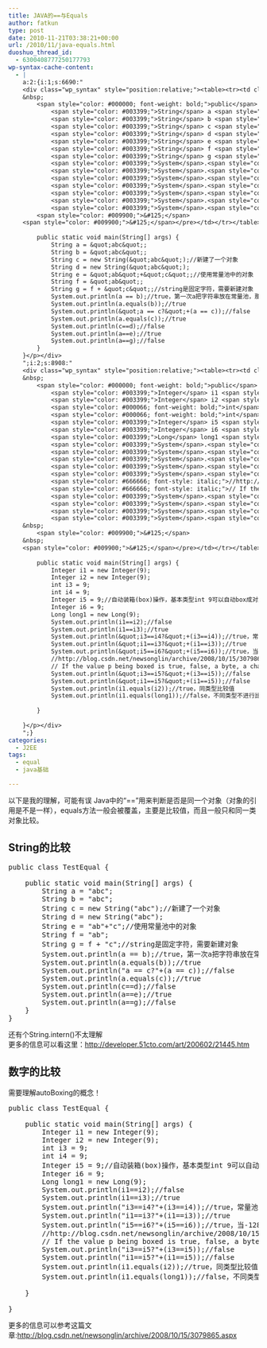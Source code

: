 ```yaml
---
title: JAVA的==与Equals
author: fatkun
type: post
date: 2010-11-21T03:38:21+00:00
url: /2010/11/java-equals.html
duoshuo_thread_id:
  - 6300408777250177793
wp-syntax-cache-content:
  - |
    a:2:{i:1;s:6690:"
    <div class="wp_syntax" style="position:relative;"><table><tr><td class="code"><pre class="java" style="font-family:monospace;"><span style="color: #000000; font-weight: bold;">public</span> <span style="color: #000000; font-weight: bold;">class</span> TestEqual <span style="color: #009900;">&#123;</span>
    &nbsp;
    	<span style="color: #000000; font-weight: bold;">public</span> <span style="color: #000000; font-weight: bold;">static</span> <span style="color: #000066; font-weight: bold;">void</span> main<span style="color: #009900;">&#40;</span><span style="color: #003399;">String</span><span style="color: #009900;">&#91;</span><span style="color: #009900;">&#93;</span> args<span style="color: #009900;">&#41;</span> <span style="color: #009900;">&#123;</span>
    		<span style="color: #003399;">String</span> a <span style="color: #339933;">=</span> <span style="color: #0000ff;">&quot;abc&quot;</span><span style="color: #339933;">;</span>
    		<span style="color: #003399;">String</span> b <span style="color: #339933;">=</span> <span style="color: #0000ff;">&quot;abc&quot;</span><span style="color: #339933;">;</span>
    		<span style="color: #003399;">String</span> c <span style="color: #339933;">=</span> <span style="color: #000000; font-weight: bold;">new</span> <span style="color: #003399;">String</span><span style="color: #009900;">&#40;</span><span style="color: #0000ff;">&quot;abc&quot;</span><span style="color: #009900;">&#41;</span><span style="color: #339933;">;</span><span style="color: #666666; font-style: italic;">//新建了一个对象</span>
    		<span style="color: #003399;">String</span> d <span style="color: #339933;">=</span> <span style="color: #000000; font-weight: bold;">new</span> <span style="color: #003399;">String</span><span style="color: #009900;">&#40;</span><span style="color: #0000ff;">&quot;abc&quot;</span><span style="color: #009900;">&#41;</span><span style="color: #339933;">;</span>
    		<span style="color: #003399;">String</span> e <span style="color: #339933;">=</span> <span style="color: #0000ff;">&quot;ab&quot;</span><span style="color: #339933;">+</span><span style="color: #0000ff;">&quot;c&quot;</span><span style="color: #339933;">;</span><span style="color: #666666; font-style: italic;">//使用常量池中的对象</span>
    		<span style="color: #003399;">String</span> f <span style="color: #339933;">=</span> <span style="color: #0000ff;">&quot;ab&quot;</span><span style="color: #339933;">;</span>
    		<span style="color: #003399;">String</span> g <span style="color: #339933;">=</span> f <span style="color: #339933;">+</span> <span style="color: #0000ff;">&quot;c&quot;</span><span style="color: #339933;">;</span><span style="color: #666666; font-style: italic;">//string是固定字符，需要新建对象</span>
    		<span style="color: #003399;">System</span>.<span style="color: #006633;">out</span>.<span style="color: #006633;">println</span><span style="color: #009900;">&#40;</span>a <span style="color: #339933;">==</span> b<span style="color: #009900;">&#41;</span><span style="color: #339933;">;</span><span style="color: #666666; font-style: italic;">//true，第一次a把字符串放在常量池，那b继续用这个常量，e也一样</span>
    		<span style="color: #003399;">System</span>.<span style="color: #006633;">out</span>.<span style="color: #006633;">println</span><span style="color: #009900;">&#40;</span>a.<span style="color: #006633;">equals</span><span style="color: #009900;">&#40;</span>b<span style="color: #009900;">&#41;</span><span style="color: #009900;">&#41;</span><span style="color: #339933;">;</span><span style="color: #666666; font-style: italic;">//true</span>
    		<span style="color: #003399;">System</span>.<span style="color: #006633;">out</span>.<span style="color: #006633;">println</span><span style="color: #009900;">&#40;</span><span style="color: #0000ff;">&quot;a == c?&quot;</span><span style="color: #339933;">+</span><span style="color: #009900;">&#40;</span>a <span style="color: #339933;">==</span> c<span style="color: #009900;">&#41;</span><span style="color: #009900;">&#41;</span><span style="color: #339933;">;</span><span style="color: #666666; font-style: italic;">//false</span>
    		<span style="color: #003399;">System</span>.<span style="color: #006633;">out</span>.<span style="color: #006633;">println</span><span style="color: #009900;">&#40;</span>a.<span style="color: #006633;">equals</span><span style="color: #009900;">&#40;</span>c<span style="color: #009900;">&#41;</span><span style="color: #009900;">&#41;</span><span style="color: #339933;">;</span><span style="color: #666666; font-style: italic;">//true</span>
    		<span style="color: #003399;">System</span>.<span style="color: #006633;">out</span>.<span style="color: #006633;">println</span><span style="color: #009900;">&#40;</span>c<span style="color: #339933;">==</span>d<span style="color: #009900;">&#41;</span><span style="color: #339933;">;</span><span style="color: #666666; font-style: italic;">//false</span>
    		<span style="color: #003399;">System</span>.<span style="color: #006633;">out</span>.<span style="color: #006633;">println</span><span style="color: #009900;">&#40;</span>a<span style="color: #339933;">==</span>e<span style="color: #009900;">&#41;</span><span style="color: #339933;">;</span><span style="color: #666666; font-style: italic;">//true</span>
    		<span style="color: #003399;">System</span>.<span style="color: #006633;">out</span>.<span style="color: #006633;">println</span><span style="color: #009900;">&#40;</span>a<span style="color: #339933;">==</span>g<span style="color: #009900;">&#41;</span><span style="color: #339933;">;</span><span style="color: #666666; font-style: italic;">//false</span>
    	<span style="color: #009900;">&#125;</span>
    <span style="color: #009900;">&#125;</span></pre></td></tr></table><p class="theCode" style="display:none;">public class TestEqual {
    	
    	public static void main(String[] args) {
    		String a = &quot;abc&quot;;
    		String b = &quot;abc&quot;;
    		String c = new String(&quot;abc&quot;);//新建了一个对象
    		String d = new String(&quot;abc&quot;);
    		String e = &quot;ab&quot;+&quot;c&quot;;//使用常量池中的对象
    		String f = &quot;ab&quot;;
    		String g = f + &quot;c&quot;;//string是固定字符，需要新建对象
    		System.out.println(a == b);//true，第一次a把字符串放在常量池，那b继续用这个常量，e也一样
    		System.out.println(a.equals(b));//true
    		System.out.println(&quot;a == c?&quot;+(a == c));//false
    		System.out.println(a.equals(c));//true
    		System.out.println(c==d);//false
    		System.out.println(a==e);//true
    		System.out.println(a==g);//false
    	}
    }</p></div>
    ";i:2;s:8908:"
    <div class="wp_syntax" style="position:relative;"><table><tr><td class="code"><pre class="java" style="font-family:monospace;"><span style="color: #000000; font-weight: bold;">public</span> <span style="color: #000000; font-weight: bold;">class</span> TestEqual <span style="color: #009900;">&#123;</span>
    &nbsp;
    	<span style="color: #000000; font-weight: bold;">public</span> <span style="color: #000000; font-weight: bold;">static</span> <span style="color: #000066; font-weight: bold;">void</span> main<span style="color: #009900;">&#40;</span><span style="color: #003399;">String</span><span style="color: #009900;">&#91;</span><span style="color: #009900;">&#93;</span> args<span style="color: #009900;">&#41;</span> <span style="color: #009900;">&#123;</span>
    		<span style="color: #003399;">Integer</span> i1 <span style="color: #339933;">=</span> <span style="color: #000000; font-weight: bold;">new</span> <span style="color: #003399;">Integer</span><span style="color: #009900;">&#40;</span><span style="color: #cc66cc;">9</span><span style="color: #009900;">&#41;</span><span style="color: #339933;">;</span> 
    		<span style="color: #003399;">Integer</span> i2 <span style="color: #339933;">=</span> <span style="color: #000000; font-weight: bold;">new</span> <span style="color: #003399;">Integer</span><span style="color: #009900;">&#40;</span><span style="color: #cc66cc;">9</span><span style="color: #009900;">&#41;</span><span style="color: #339933;">;</span> 
    		<span style="color: #000066; font-weight: bold;">int</span> i3 <span style="color: #339933;">=</span> <span style="color: #cc66cc;">9</span><span style="color: #339933;">;</span>
    		<span style="color: #000066; font-weight: bold;">int</span> i4 <span style="color: #339933;">=</span> <span style="color: #cc66cc;">9</span><span style="color: #339933;">;</span>
    		<span style="color: #003399;">Integer</span> i5 <span style="color: #339933;">=</span> <span style="color: #cc66cc;">9</span><span style="color: #339933;">;</span><span style="color: #666666; font-style: italic;">//自动装箱(box)操作，基本类型int 9可以自动box成对象Integer</span>
    		<span style="color: #003399;">Integer</span> i6 <span style="color: #339933;">=</span> <span style="color: #cc66cc;">9</span><span style="color: #339933;">;</span>
    		<span style="color: #003399;">Long</span> long1 <span style="color: #339933;">=</span> <span style="color: #000000; font-weight: bold;">new</span> <span style="color: #003399;">Long</span><span style="color: #009900;">&#40;</span><span style="color: #cc66cc;">9</span><span style="color: #009900;">&#41;</span><span style="color: #339933;">;</span>
    		<span style="color: #003399;">System</span>.<span style="color: #006633;">out</span>.<span style="color: #006633;">println</span><span style="color: #009900;">&#40;</span>i1<span style="color: #339933;">==</span>i2<span style="color: #009900;">&#41;</span><span style="color: #339933;">;</span><span style="color: #666666; font-style: italic;">//false</span>
    		<span style="color: #003399;">System</span>.<span style="color: #006633;">out</span>.<span style="color: #006633;">println</span><span style="color: #009900;">&#40;</span>i1<span style="color: #339933;">==</span>i3<span style="color: #009900;">&#41;</span><span style="color: #339933;">;</span><span style="color: #666666; font-style: italic;">//true</span>
    		<span style="color: #003399;">System</span>.<span style="color: #006633;">out</span>.<span style="color: #006633;">println</span><span style="color: #009900;">&#40;</span><span style="color: #0000ff;">&quot;i3==i4?&quot;</span><span style="color: #339933;">+</span><span style="color: #009900;">&#40;</span>i3<span style="color: #339933;">==</span>i4<span style="color: #009900;">&#41;</span><span style="color: #009900;">&#41;</span><span style="color: #339933;">;</span><span style="color: #666666; font-style: italic;">//true，常量池</span>
    		<span style="color: #003399;">System</span>.<span style="color: #006633;">out</span>.<span style="color: #006633;">println</span><span style="color: #009900;">&#40;</span><span style="color: #0000ff;">&quot;i1==i3?&quot;</span><span style="color: #339933;">+</span><span style="color: #009900;">&#40;</span>i1<span style="color: #339933;">==</span>i3<span style="color: #009900;">&#41;</span><span style="color: #009900;">&#41;</span><span style="color: #339933;">;</span><span style="color: #666666; font-style: italic;">//true</span>
    		<span style="color: #003399;">System</span>.<span style="color: #006633;">out</span>.<span style="color: #006633;">println</span><span style="color: #009900;">&#40;</span><span style="color: #0000ff;">&quot;i5==i6?&quot;</span><span style="color: #339933;">+</span><span style="color: #009900;">&#40;</span>i5<span style="color: #339933;">==</span>i6<span style="color: #009900;">&#41;</span><span style="color: #009900;">&#41;</span><span style="color: #339933;">;</span><span style="color: #666666; font-style: italic;">//true，当-128&lt;i5&lt;127时为true，其他为false</span>
    		<span style="color: #666666; font-style: italic;">//http://blog.csdn.net/newsonglin/archive/2008/10/15/3079865.aspx</span>
    		<span style="color: #666666; font-style: italic;">// If the value p being boxed is true, false, a byte, a char in the range \u0000 to \u007f, or an int or short number between -128 and 127, then let r1 and r2 be the results of any two boxing conversions of p. It is always the case that r1 == r2.</span>
    		<span style="color: #003399;">System</span>.<span style="color: #006633;">out</span>.<span style="color: #006633;">println</span><span style="color: #009900;">&#40;</span><span style="color: #0000ff;">&quot;i3==i5?&quot;</span><span style="color: #339933;">+</span><span style="color: #009900;">&#40;</span>i3<span style="color: #339933;">==</span>i5<span style="color: #009900;">&#41;</span><span style="color: #009900;">&#41;</span><span style="color: #339933;">;</span><span style="color: #666666; font-style: italic;">//false</span>
    		<span style="color: #003399;">System</span>.<span style="color: #006633;">out</span>.<span style="color: #006633;">println</span><span style="color: #009900;">&#40;</span><span style="color: #0000ff;">&quot;i1==i5?&quot;</span><span style="color: #339933;">+</span><span style="color: #009900;">&#40;</span>i1<span style="color: #339933;">==</span>i5<span style="color: #009900;">&#41;</span><span style="color: #009900;">&#41;</span><span style="color: #339933;">;</span><span style="color: #666666; font-style: italic;">//false</span>
    		<span style="color: #003399;">System</span>.<span style="color: #006633;">out</span>.<span style="color: #006633;">println</span><span style="color: #009900;">&#40;</span>i1.<span style="color: #006633;">equals</span><span style="color: #009900;">&#40;</span>i2<span style="color: #009900;">&#41;</span><span style="color: #009900;">&#41;</span><span style="color: #339933;">;</span><span style="color: #666666; font-style: italic;">//true，同类型比较值</span>
    		<span style="color: #003399;">System</span>.<span style="color: #006633;">out</span>.<span style="color: #006633;">println</span><span style="color: #009900;">&#40;</span>i1.<span style="color: #006633;">equals</span><span style="color: #009900;">&#40;</span>long1<span style="color: #009900;">&#41;</span><span style="color: #009900;">&#41;</span><span style="color: #339933;">;</span><span style="color: #666666; font-style: italic;">//false，不同类型不进行比较</span>
    &nbsp;
    	<span style="color: #009900;">&#125;</span>
    &nbsp;
    <span style="color: #009900;">&#125;</span></pre></td></tr></table><p class="theCode" style="display:none;">public class TestEqual {
    	
    	public static void main(String[] args) {
    		Integer i1 = new Integer(9); 
    		Integer i2 = new Integer(9); 
    		int i3 = 9;
    		int i4 = 9;
    		Integer i5 = 9;//自动装箱(box)操作，基本类型int 9可以自动box成对象Integer
    		Integer i6 = 9;
    		Long long1 = new Long(9);
    		System.out.println(i1==i2);//false
    		System.out.println(i1==i3);//true
    		System.out.println(&quot;i3==i4?&quot;+(i3==i4));//true，常量池
    		System.out.println(&quot;i1==i3?&quot;+(i1==i3));//true
    		System.out.println(&quot;i5==i6?&quot;+(i5==i6));//true，当-128&lt;i5&lt;127时为true，其他为false
    		//http://blog.csdn.net/newsonglin/archive/2008/10/15/3079865.aspx
    		// If the value p being boxed is true, false, a byte, a char in the range \u0000 to \u007f, or an int or short number between -128 and 127, then let r1 and r2 be the results of any two boxing conversions of p. It is always the case that r1 == r2.
    		System.out.println(&quot;i3==i5?&quot;+(i3==i5));//false
    		System.out.println(&quot;i1==i5?&quot;+(i1==i5));//false
    		System.out.println(i1.equals(i2));//true，同类型比较值
    		System.out.println(i1.equals(long1));//false，不同类型不进行比较
    
    	}
    
    }</p></div>
    ";}
categories:
  - J2EE
tags:
  - equal
  - java基础

---
```

以下是我的理解，可能有误
Java中的“==”用来判断是否是同一个对象（对象的引用是不是一样），equals方法一般会被覆盖，主要是比较值，而且一般只和同一类对象比较。
## String的比较

<pre escaped="true" lang="java">public class TestEqual {
	
	public static void main(String[] args) {
		String a = "abc";
		String b = "abc";
		String c = new String("abc");//新建了一个对象
		String d = new String("abc");
		String e = "ab"+"c";//使用常量池中的对象
		String f = "ab";
		String g = f + "c";//string是固定字符，需要新建对象
		System.out.println(a == b);//true，第一次a把字符串放在常量池，那b继续用这个常量，e也一样
		System.out.println(a.equals(b));//true
		System.out.println("a == c?"+(a == c));//false
		System.out.println(a.equals(c));//true
		System.out.println(c==d);//false
		System.out.println(a==e);//true
		System.out.println(a==g);//false
	}
}
</pre>
还有个String.intern()不太理解  
更多的信息可以看这里：<http://developer.51cto.com/art/200602/21445.htm>
## 数字的比较

需要理解autoBoxing的概念！
<pre escaped="true" lang="java">public class TestEqual {
	
	public static void main(String[] args) {
		Integer i1 = new Integer(9); 
		Integer i2 = new Integer(9); 
		int i3 = 9;
		int i4 = 9;
		Integer i5 = 9;//自动装箱(box)操作，基本类型int 9可以自动box成对象Integer
		Integer i6 = 9;
		Long long1 = new Long(9);
		System.out.println(i1==i2);//false
		System.out.println(i1==i3);//true
		System.out.println("i3==i4?"+(i3==i4));//true，常量池
		System.out.println("i1==i3?"+(i1==i3));//true
		System.out.println("i5==i6?"+(i5==i6));//true，当-128&lt;i5&lt;127时为true，其他为false
		//http://blog.csdn.net/newsonglin/archive/2008/10/15/3079865.aspx
		// If the value p being boxed is true, false, a byte, a char in the range \u0000 to \u007f, or an int or short number between -128 and 127, then let r1 and r2 be the results of any two boxing conversions of p. It is always the case that r1 == r2.
		System.out.println("i3==i5?"+(i3==i5));//false
		System.out.println("i1==i5?"+(i1==i5));//false
		System.out.println(i1.equals(i2));//true，同类型比较值
		System.out.println(i1.equals(long1));//false，不同类型不进行比较

	}

}
</pre>
更多的信息可以参考这篇文章:<http://blog.csdn.net/newsonglin/archive/2008/10/15/3079865.aspx>